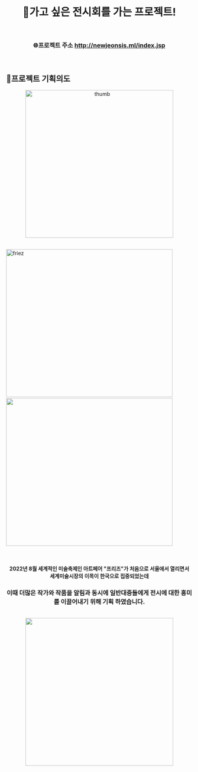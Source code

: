 
<div align="center">

 # 🎨가고 싶은 전시회를 가는 프로젝트!
 
</div>
<br>

<div align="center">

### 🌐프로젝트 주소 http://newjeonsis.ml/index.jsp

</div>
<br>

## 📣프로젝트 기획의도


 <div align=center>
 <img src="https://user-images.githubusercontent.com/104501394/226114784-dd2a7070-8021-42b7-aaf1-1ab378860cbe.png" width:"400px" height="400px" alt="thumb"></img>
 </div> <br>
 
  <img src="https://user-images.githubusercontent.com/104501394/226114414-e303530e-97f5-4994-baeb-11eab8801cfb.png" width="450px" height="400px" title="200px" alt="friez"></img> &nbsp;&nbsp;
 <img src="https://user-images.githubusercontent.com/104501394/226124475-cd0826cf-f836-488e-9375-8bc73bb7809c.png" width="450px" height="400px"></img> 
 
 <br> 
<div align="center">
 
#### 2022년 8월 세계적인 미술축제인 아트페어 "프리즈"가 처음으로 서울에서 열리면서<br> 세계미술시장의 이목이 한국으로 집중되었는데 
 
</div>

<div align="center">
 
### 이때 더많은 작가와 작품을 알림과 동시에 일반대중들에게 전시에 대한 흥미를 이끌어내기 위해 기획 하였습니다.
 
</div>
<br>
<div align="center">
<img src="https://user-images.githubusercontent.com/104501394/226127063-74b00ecc-fb95-4f52-91ef-3a513eb4dba4.png" width="400px"/>
</div>

